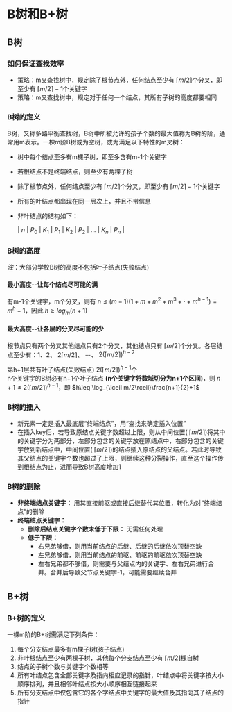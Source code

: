 # B树和B+树

## B树

### 如何保证查找效率

- 策略：m叉查找树中，规定除了根节点外，任何结点至少有 $\lceil m/2 \rceil$个分叉，即至少有 $\lceil m/2 \rceil-1$个关键字
- 策略：m叉查找树中，规定对于任何一个结点，其所有子树的高度都要相同

### B树的定义

B树，又称多路平衡查找树，B树中所被允许的孩子个数的最大值称为B树的阶，通常用m表示。一棵m阶B树或为空树，或为满足以下特性的m叉树：

- 树中每个结点至多有m棵子树，即至多含有m-1个关键字
- 若根结点不是终端结点，则至少有两棵子树
- 除了根节点外，任何结点至少有 $\lceil m/2 \rceil$个分叉，即至少有 $\lceil m/2 \rceil-1$个关键字
- 所有的叶结点都出现在同一层次上，并且不带信息
- 非叶结点的结构如下：

  | $n$ | $P_{0}$ | $K_{1}$ | $P_{1}$ | $K_{2}$ | $P_{2}$ | $\dots$ | $K_{n}$ | $P_{n}$ |

### B树的高度

*注*：大部分学校B树的高度不包括叶子结点(失败结点)

#### 最小高度--让每个结点尽可能的满

有m-1个关键字，m个分叉，则有 $n\leq (m-1)(1+m+m^{2}+m^{3}+\cdot+m^{h-1})=m^{h}-1$，因此 $h\geq log_m{(n+1)}$

#### 最大高度--让各层的分叉尽可能的少

根节点只有两个分叉其他结点只有2个分叉，其他结点只有 $\lceil m/2 \rceil$个分叉。各层结点至少有：1、2、 $2\lceil m/2 \rceil$、 $\cdots$、 $2(\lceil m/2 \rceil)^{h-2}$
  
  第h+1层共有叶子结点(失败结点) $2(\lceil m/2 \rceil)^{h-1}$个  
  n个关键字的B树必有n+1个叶子结点 **(n个关键字将数域切分为n+1个区间)**，则 $n+1\geq 2(\lceil m/2 \rceil)^{h-1}$，即 $h\leq \log_{\lceil m/2\rceil}\frac{n+1}{2}+1$

### B树的插入

- 新元素一定是插入最底层“终端结点”，用“查找来确定插入位置”
- 在插入key后，若导致原结点关键字数超过上限，则从中间位置( $\lceil m/2 \rceil$)将其中的关键字分为两部分，左部分包含的关键字放在原结点中，右部分包含的关键字放到新结点中，中间位置( $\lceil m/2 \rceil$)的结点插入原结点的父结点。若此时导致其父结点的关键字个数也超过了上限，则继续这种分裂操作，直至这个操作传到根结点为止，进而导致B树高度增加1

### B树的删除

- **非终端结点关键字：** 用其直接前驱或直接后继替代其位置，转化为对“终端结点”的删除
- **终端结点关键字：**
  - **删除后结点关键字个数未低于下限：** 无需任何处理
  - **低于下限：**
    - 右兄弟够借，则用当前结点的后继、后继的后继依次顶替空缺
    - 左兄弟够借，则用当前结点的前驱、前驱的前驱依次顶替空缺
    - 左右兄弟都不够借，则需要与父结点内的关键字、左右兄弟进行合并。合并后导致父节点关键字-1，可能需要继续合并

## B+树

### B+树的定义

一棵m阶的B+树需满足下列条件：

1. 每个分支结点最多有m棵子树(孩子结点)
2. 非叶根结点至少有两棵子树，其他每个分支结点至少有 $\lceil m/2 \rceil$棵自树
3. 结点的子树个数与关键字个数相等
4. 所有叶结点包含全部关键字及指向相应记录的指针，叶结点中将关键字按大小顺序排列，并且相邻叶结点按大小顺序相互链接起来
5. 所有分支结点中仅包含它的各个字结点中关键字的最大值及其指向其子结点的指针

